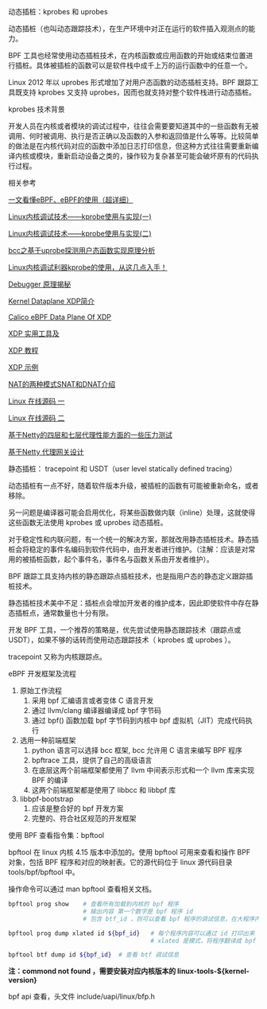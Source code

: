 动态插桩：kprobes 和 uprobes

动态插桩（也叫动态跟踪技术），在生产环境中对正在运行的软件插入观测点的能力。

BPF 工具也经常使用动态插桩技术，在内核函数或应用函数的开始或结束位置进行插桩。具体被插桩的函数可以是软件栈中成千上万的运行函数中的任意一个。

Linux 2012 年以 uprobes 形式增加了对用户态函数的动态插桩支持。BPF 跟踪工具既支持 kprobes 又支持 uprobes，因而也就支持对整个软件栈进行动态插桩。

kprobes 技术背景

开发人员在内核或者模块的调试过程中，往往会需要要知道其中的一些函数有无被调用、何时被调用、执行是否正确以及函数的入参和返回值是什么等等。比较简单的做法是在内核代码对应的函数中添加日志打印信息，但这种方式往往需要重新编译内核或模块，重新启动设备之类的，操作较为复杂甚至可能会破坏原有的代码执行过程。

相关参考

[一文看懂eBPF、eBPF的使用（超详细）](https://zhuanlan.zhihu.com/p/480811707)

[Linux内核调试技术——kprobe使用与实现(一)](https://zhuanlan.zhihu.com/p/455693301)

[Linux内核调试技术——kprobe使用与实现(二)](https://zhuanlan.zhihu.com/p/455694175)

[bcc之基于uprobe探测用户态函数实现原理分析](https://zhuanlan.zhihu.com/p/133854805)

[Linux内核调试利器kprobe的使用，从这几点入手！](https://zhuanlan.zhihu.com/p/483206899)

[Debugger 原理揭秘](https://zhuanlan.zhihu.com/p/372135871)

[Kernel Dataplane XDP简介](https://zhuanlan.zhihu.com/p/321387418)

[Calico eBPF Data Plane Of XDP](https://www.tigera.io/learn/guides/ebpf/ebpf-xdp/)

[XDP 实用工具及](https://github.com/xdp-project/xdp-tools)

[XDP 教程](https://github.com/xdp-project/xdp-tutorial)

[XDP 示例](https://github.com/xdp-project/bpf-examples)

[NAT的两种模式SNAT和DNAT介绍](https://www.cnblogs.com/yuhaohao/p/14096431.html)

[Linux 在线源码 一](https://elixir.bootlin.com/linux/latest/source)

[Linux 在线源码 二](https://lxr.missinglinkelectronics.com/)

[基于Netty的四层和七层代理性能方面的一些压力测试](https://zhuanlan.zhihu.com/p/71761881)

[基于Netty 代理网关设计](https://juejin.cn/post/7034715997445554184)

静态插桩： tracepoint 和 USDT（user level statically defined tracing）

动态插桩有一点不好，随着软件版本升级，被插桩的函数有可能被重新命名，或者移除。

另一问题是编译器可能会启用优化，将某些函数做内联（inline）处理，这就使得这些函数无法使用 kprobes 或 uprobes 动态插桩。

对于稳定性和内联问题，有一个统一的解决方案，那就改用静态插桩技术。静态插桩会将稳定的事件名编码到软件代码中，由开发者进行维护。（注解：应该是对常用的被插桩函数，起个事件名，事件名与函数关系由开发者维护）。

BPF 跟踪工具支持内核的静态跟踪点插桩技术，也是指用户态的静态定义跟踪插桩技术。

静态插桩技术美中不足：插桩点会增加开发者的维护成本，因此即使软件中存在静态插桩点，通常数量也十分有限。

开发 BPF 工具，一个推荐的策略是，优先尝试使用静态跟踪技术（跟踪点或 USDT），如果不够的话转而使用动态跟踪技术（ kprobes 或 uprobes ）。

tracepoint 又称为内核跟踪点。

eBPF 开发框架及流程

1. 原始工作流程
	1. 采用 bpf 汇编语言或者变体 C 语言开发
	2. 通过 llvm/clang 编译器编译成 bpf 字节码
	3. 通过 bpf() 函数加载 bpf 字节码到内核中 bpf 虚拟机（JIT）完成代码执行
2. 选用一种前端框架
	1. python 语言可以选择 bcc 框架, bcc 允许用 C 语言来编写 BPF 程序
	2. bpftrace 工具，提供了自己的高级语言
	3. 在底层这两个前端框架都使用了 llvm 中间表示形式和一个 llvm 库来实现 BPF 的编译
	4. 这两个前端框架都是使用了 libbcc 和 libbpf 库
3. libbpf-bootstrap
	1. 应该是整合好的 bpf 开发方案
	2. 完整的、符合社区规范的开发框架

使用 BPF 查看指令集：bpftool

bpftool 在 linux 内核 4.15 版本中添加的。使用 bpftool 可用来查看和操作 BPF 对象，包括 BPF 程序和对应的映射表。它的源代码位于 linux 源代码目录 tools/bpf/bpftool 中。

操作命令可以通过 man bpftool 查看相关文档。

```bash
bpftool prog show    # 查看所有加载到内核的 bpf 程序
					 # 输出内容 第一个数字是 bpf 程序 id
					 # 包含 btf_id ，则可以查看 bpf 程序的调试信息，在大程序内容时展示

bpftool prog dump xlated id ${bpf_id}   # 每个程序内容可以通过 id 打印出来
										# xlated 是模式，将程序翻译成 bpf 汇编的方式

bpftool btf dump id ${bpf_id}  # 查看 btf 调试信息

```

**注：commond not found ，需要安装对应内核版本的 linux-tools-${kernel-version}**

bpf api 查看，头文件 include/uapi/linux/bfp.h
